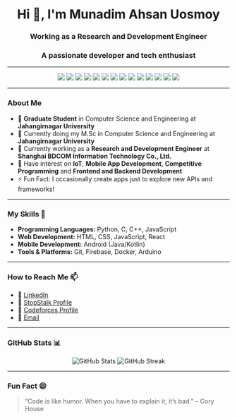 <h1 align="center">Hi 👋, I'm Munadim Ahsan Uosmoy</h1>
<h3 align="center">Working as a Research and Development Engineer</h3>
<h3 align="center">A passionate developer and tech enthusiast</h3>

---

<p align="center">
  <img src="https://img.shields.io/badge/-C-A8B9CC?style=for-the-badge&logo=c&logoColor=black"/>
  <img src="https://img.shields.io/badge/-C++-00599C?style=for-the-badge&logo=cplusplus&logoColor=white"/>
  <img src="https://img.shields.io/badge/-Python-3776AB?style=for-the-badge&logo=python&logoColor=white"/>
  <img src="https://img.shields.io/badge/-Java-007396?style=for-the-badge&logo=java&logoColor=white"/>
  <img src="https://img.shields.io/badge/-Kotlin-0095D5?style=for-the-badge&logo=kotlin&logoColor=white"/>
  <img src="https://img.shields.io/badge/-Problem_Solving-4CAF50?style=for-the-badge&logo=codeforces&logoColor=white"/>
  <img src="https://img.shields.io/badge/-OOP-1E90FF?style=for-the-badge&logo=java&logoColor=white"/>
  <img src="https://img.shields.io/badge/-Machine_Learning-FF6F00?style=for-the-badge&logo=scikitlearn&logoColor=white"/>
  <img src="https://img.shields.io/badge/-HTML5-E34F26?style=for-the-badge&logo=html5&logoColor=white"/>
  <img src="https://img.shields.io/badge/-CSS3-1572B6?style=for-the-badge&logo=css3&logoColor=white"/>
  <img src="https://img.shields.io/badge/-Django-092E20?style=for-the-badge&logo=django&logoColor=white"/>
  <img src="https://img.shields.io/badge/-Android_Studio-3DDC84?style=for-the-badge&logo=androidstudio&logoColor=white"/>
  <img src="https://img.shields.io/badge/-Git-F05032?style=for-the-badge&logo=git&logoColor=white"/>
  <img src="https://img.shields.io/badge/-Data_Structures_and_Algorithms-3E7BB6?style=for-the-badge&logo=algolia&logoColor=white"/>
</p>

---

### About Me

- 🏫 **Graduate Student** in Computer Science and Engineering at **Jahangirnagar University**
- 🏫 Currently doing my M.Sc in Computer Science and Engineering at **Jahangirnagar University**  
- 🔭 Currently working as a **Research and Development Engineer** at **Shanghai BDCOM Information Technology Co., Ltd.**  
- 🌱 Have interest on **IoT**, **Mobile App Development**, **Competitive Programming** and **Frontend and Backend Development**  
- ⚡ Fun Fact: I occasionally create apps just to explore new APIs and frameworks!

---

### My Skills 🚀

- **Programming Languages:** Python, C, C++, JavaScript  
- **Web Development:** HTML, CSS, JavaScript, React  
- **Mobile Development:** Android (Java/Kotlin)  
- **Tools & Platforms:** Git, Firebase, Docker, Arduino  

---

### How to Reach Me 📫

- 💼 [LinkedIn](https://www.linkedin.com/in/mndm/)  
- 🏅 [StopStalk Profile](https://www.stopstalk.com/user/profile/Ahsan_Uosmoy)  
- 🥇 [Codeforces Profile](https://codeforces.com/profile/_mndm)  
- 📧 [Email](mailto:jucse28.383@gmail.com)

---

### GitHub Stats 📊

<p align="center">
  <img src="https://github-readme-stats.vercel.app/api?username=Amai-Mask&show_icons=true&theme=radical" alt="GitHub Stats"/>
  <img src="https://github-readme-streak-stats.herokuapp.com/?user=Amai-Mask&theme=radical" alt="GitHub Streak"/>
</p>

---

### Fun Fact 😄

> “Code is like humor. When you have to explain it, it’s bad.” – Cory House
